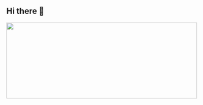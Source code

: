 ## Hi there 👋

<img syle="vertical-align=center;" height="200" width="500" src="https://github-readme-streak-stats.herokuapp.com?user=jayabhargavb&theme=midnight-purple&fire=ff4a00"/> 



<!--
**jayabhargavb/jayabhargavb** is a ✨ _special_ ✨ repository because its `README.md` (this file) appears on your GitHub profile.

Here are some ideas to get you started:

- 🔭 I’m currently working on ...
- 🌱 I’m currently learning ...
- 👯 I’m looking to collaborate on ...
- 🤔 I’m looking for help with ...
- 💬 Ask me about ...
- 📫 How to reach me: ...
- 😄 Pronouns: ...
- ⚡ Fun fact: ...
-->
